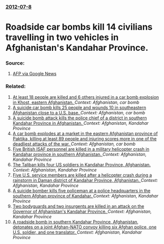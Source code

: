 ### [2012-07-8](/news/2012/07/8/index.md)

# Roadside car bombs kill 14 civilians travelling in two vehicles in Afghanistan's Kandahar Province. 




### Source:

1. [AFP via Google News](http://www.google.com/hostednews/afp/article/ALeqM5jCENfgPGmDQRtpRi9tQ8Tse3GFZQ?docId=CNG.fb551db1fe8fdea2582221a9bb320231.371)

### Related:

1. [At least 18 people are killed and 6 others injured in a car bomb explosion in Khost, eastern Afghanistan. ](/news/2017/05/27/at-least-18-people-are-killed-and-6-others-injured-in-a-car-bomb-explosion-in-khost-eastern-afghanistan.md) _Context: Afghanistan, car bomb_
2. [A suicide car bomb kills 25 people and wounds 10 in southeastern Afghanistan close to a U.S. base. ](/news/2015/07/12/a-suicide-car-bomb-kills-25-people-and-wounds-10-in-southeastern-afghanistan-close-to-a-u-s-base.md) _Context: Afghanistan, car bomb_
3. [A suicide bomb attack kills the police chief of a district in southern Kandahar Province in Afghanistan. ](/news/2014/09/8/a-suicide-bomb-attack-kills-the-police-chief-of-a-district-in-southern-kandahar-province-in-afghanistan.md) _Context: Afghanistan, Kandahar Province_
4. [A car bomb explodes at a market in the eastern Afghanistan province of Paktika, killing at least 89 people and injuring scores more in one of the deadliest attacks of the war. ](/news/2014/07/15/a-car-bomb-explodes-at-a-market-in-the-eastern-afghanistan-province-of-paktika-killing-at-least-89-people-and-injuring-scores-more-in-one-o.md) _Context: Afghanistan, car bomb_
5. [Five British ISAF personnel are killed in a military helicopter crash in Kandahar province in southern Afghanistan. ](/news/2014/04/26/five-british-isaf-personnel-are-killed-in-a-military-helicopter-crash-in-kandahar-province-in-southern-afghanistan.md) _Context: Afghanistan, Kandahar Province_
6. [The Taliban kills four US soldiers in Kandahar Province, Afghanistan. ](/news/2013/05/14/the-taliban-kills-four-us-soldiers-in-kandahar-province-afghanistan.md) _Context: Afghanistan, Kandahar Province_
7. [Five U.S. service members are killed after a helicopter crash during a rainstorm in Daman district of Kandahar Province, Afghanistan. ](/news/2013/03/11/five-u-s-service-members-are-killed-after-a-helicopter-crash-during-a-rainstorm-in-daman-district-of-kandahar-province-afghanistan.md) _Context: Afghanistan, Kandahar Province_
8. [A suicide bomber kills five policeman at a police headquarters in the southern Afghan province of Kandahar. ](/news/2012/05/31/a-suicide-bomber-kills-five-policeman-at-a-police-headquarters-in-the-southern-afghan-province-of-kandahar.md) _Context: Afghanistan, Kandahar Province_
9. [Two bodyguards and two insurgents are killed in an attack on the Governor of Afghanistan's Kandahar Province. ](/news/2012/04/28/two-bodyguards-and-two-insurgents-are-killed-in-an-attack-on-the-governor-of-afghanistan-s-kandahar-province.md) _Context: Afghanistan, Kandahar Province_
10. [A roadside bomb in southern Kandahar Province, Afghanistan, detonates on a joint Afghan-NATO convoy killing six Afghan police, one U.S. soldier, and one translator. ](/news/2012/03/25/a-roadside-bomb-in-southern-kandahar-province-afghanistan-detonates-on-a-joint-afghan-nato-convoy-killing-six-afghan-police-one-u-s-sold.md) _Context: Afghanistan, Kandahar Province_
